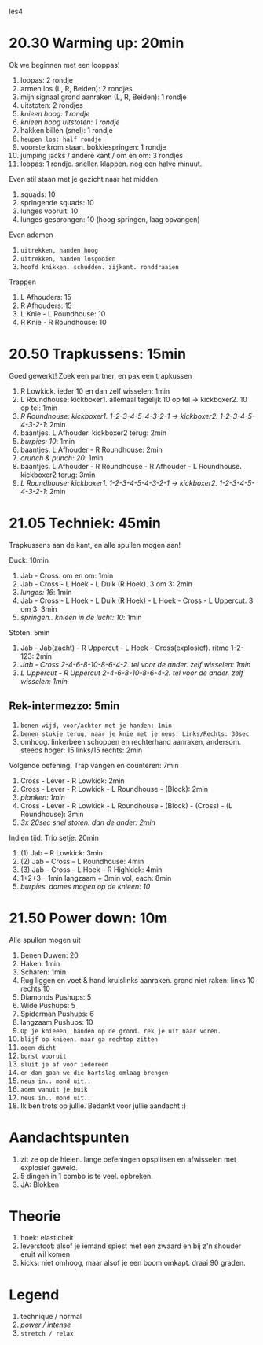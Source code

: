 les4
# 20.30 Warming up: 20min

Ok we beginnen met een looppas!

 1. loopas: 2 rondje
 1. armen los (L, R, Beiden): 2 rondjes
 1. mijn signaal grond aanraken (L, R, Beiden): 1 rondje
 1. uitstoten: 2 rondjes
 1. *knieen hoog: 1 rondje*
 1. *knieen hoog uitstoten: 1 rondje*
 1. hakken billen (snel): 1 rondje
 1. `heupen los: half rondje`
 1. voorste krom staan. bokkiespringen: 1 rondje
 1. jumping jacks / andere kant / om en om: 3 rondjes
 1. loopas: 1 rondje. sneller. klappen. nog een halve minuut.

Even stil staan met je gezicht naar het midden

 1. squads: 10
 1. springende squads: 10
 1. lunges vooruit: 10
 1. lunges gesprongen: 10 (hoog springen, laag opvangen)

Even ademen

 1. `uitrekken, handen hoog`
 1. `uitrekken, handen losgooien`
 1. `hoofd knikken. schudden. zijkant. ronddraaien`

Trappen

 1. L Afhouders: 15
 1. R Afhouders: 15
 1. L Knie - L Roundhouse: 10
 1. R Knie - R Roundhouse: 10 

# 20.50 Trapkussens: 15min

Goed gewerkt! Zoek een partner, en pak een trapkussen

 1. R Lowkick. ieder 10 en dan zelf wisselen: 1min
 1. L Roundhouse: kickboxer1. allemaal tegelijk 10 op tel -> kickboxer2. 10 op tel: 1min
 1. *R Roundhouse: kickboxer1. 1-2-3-4-5-4-3-2-1 -> kickboxer2. 1-2-3-4-5-4-3-2-1*: 2min
 1. baantjes. L Afhouder. kickboxer2 terug: 2min
 1. *burpies: 10*: 1min
 1. baantjes. L Afhouder - R Roundhouse: 2min
 1. *crunch & punch: 20*: 1min
 1. baantjes. L Afhouder - R Roundhouse - R Afhouder - L Roundhouse. kickboxer2 terug: 3min
 1. *L Roundhouse: kickboxer1. 1-2-3-4-5-4-3-2-1 -> kickboxer2. 1-2-3-4-5-4-3-2-1*: 2min

# 21.05 Techniek: 45min

Trapkussens aan de kant, en alle spullen mogen aan!

Duck: 10min

 1. Jab - Cross. om en om: 1min
 1. Jab - Cross - L Hoek - L Duik (R Hoek). 3 om 3: 2min
 1. *lunges: 16*: 1min
 1. Jab - Cross - L Hoek - L Duik (R Hoek) - L Hoek - Cross - L Uppercut. 3 om 3: 3min
 1. *springen.. knieen in de lucht: 10*: 1min

Stoten: 5min

 1. Jab - Jab(zacht) - R Uppercut - L Hoek - Cross(explosief). ritme 1-2-123: 2min
 1. *Jab - Cross 2-4-6-8-10-8-6-4-2. tel voor de ander. zelf wisselen: 1min*
 1. *L Uppercut - R Uppercut 2-4-6-8-10-8-6-4-2. tel voor de ander. zelf wisselen: 1min*
 
## Rek-intermezzo: 5min

 1. `benen wijd, voor/achter met je handen: 1min`
 1. `benen stukje terug, naar je knie met je neus: Links/Rechts: 30sec`
 1. omhoog. linkerbeen schoppen en rechterhand aanraken, andersom. steeds hoger: 15 links/15 rechts: 2min

Volgende oefening. Trap vangen en counteren: 7min

 1. Cross - Lever - R Lowkick: 2min
 1. Cross - Lever - R Lowkick - L Roundhouse - (Block): 2min
 1. *planken: 1min*
 1. Cross - Lever - R Lowkick - L Roundhouse - (Block) - (Cross) - (L Roundhouse): 3min
 1. *3x 20sec snel stoten. dan de ander: 2min*

Indien tijd: Trio setje: 20min

 1. (1) Jab – R Lowkick: 3min
 1. (2) Jab – Cross – L Roundhouse: 4min
 1. (3) Jab – Cross – L Hoek – R Highkick: 4min
 1. 1+2+3 – 1min langzaam + 3min vol, each: 8min
 1. *burpies. dames mogen op de knieen: 10*

# 21.50 Power down: 10m

Alle spullen mogen uit

 1. Benen Duwen: 20
 1. Haken: 1min
 1. Scharen: 1min
 1. Rug liggen en voet & hand kruislinks aanraken. grond niet raken: links 10 rechts 10
 1. Diamonds Pushups: 5
 1. Wide Pushups: 5
 1. Spiderman Pushups: 6
 1. langzaam Pushups: 10
 1. `Op je knieeen, handen op de grond. rek je uit naar voren.`
 1. `blijf op knieen, maar ga rechtop zitten`
 1. `ogen dicht`
 1. `borst vooruit`
 1. `sluit je af voor iedereen`
 1. `en dan gaan we die hartslag omlaag brengen`
 1. `neus in.. mond uit..`
 1. `adem vanuit je buik`
 1. `neus in.. mond uit..`
 1. Ik ben trots op jullie. Bedankt voor jullie aandacht :)

# Aandachtspunten

 1. zit ze op de hielen. lange oefeningen opsplitsen en afwisselen met explosief geweld. 
 1. 5 dingen in 1 combo is te veel. opbreken.
 1. JA: Blokken

# Theorie

 1. hoek: elasticiteit
 1. leverstoot: alsof je iemand spiest met een zwaard en bij z'n shouder eruit wil komen
 1. kicks: niet omhoog, maar alsof je een boom omkapt. draai 90 graden.

# Legend

 1. technique / normal
 1. *power / intense*
 1. `stretch / relax`

